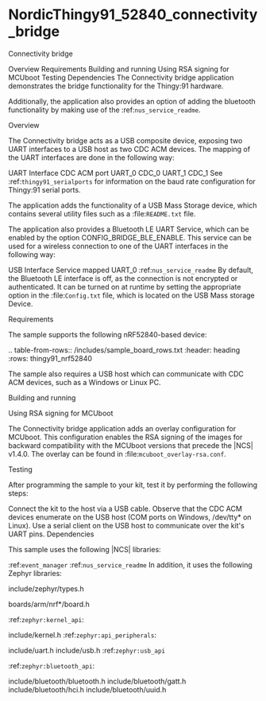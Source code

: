 # NordicThingy91_52840_connectivity_bridge
Connectivity bridge

Overview
Requirements
Building and running
Using RSA signing for MCUboot
Testing
Dependencies
The Connectivity bridge application demonstrates the bridge functionality for the Thingy:91 hardware.

Additionally, the application also provides an option of adding the bluetooth functionality by making use of the :ref:`nus_service_readme`.

Overview

The Connectivity bridge acts as a USB composite device, exposing two UART interfaces to a USB host as two CDC ACM devices. The mapping of the UART interfaces are done in the following way:

UART Interface	CDC ACM port
UART_0	CDC_0
UART_1	CDC_1
See :ref:`thingy91_serialports` for information on the baud rate configuration for Thingy:91 serial ports.

The application adds the functionality of a USB Mass Storage device, which contains several utility files such as a :file:`README.txt` file.

The application also provides a Bluetooth LE UART Service, which can be enabled by the option CONFIG_BRIDGE_BLE_ENABLE. This service can be used for a wireless connection to one of the UART interfaces in the following way:

USB Interface	Service mapped
UART_0	:ref:`nus_service_readme`
By default, the Bluetooth LE interface is off, as the connection is not encrypted or authenticated. It can be turned on at runtime by setting the appropriate option in the :file:`Config.txt` file, which is located on the USB Mass storage Device.

Requirements

The sample supports the following nRF52840-based device:

.. table-from-rows:: /includes/sample_board_rows.txt
   :header: heading
   :rows: thingy91_nrf52840

The sample also requires a USB host which can communicate with CDC ACM devices, such as a Windows or Linux PC.

Building and running

Using RSA signing for MCUboot

The Connectivity bridge application adds an overlay configuration for MCUboot. This configuration enables the RSA signing of the images for backward compatibility with the MCUboot versions that precede the |NCS| v1.4.0. The overlay can be found in :file:`mcuboot_overlay-rsa.conf`.

Testing

After programming the sample to your kit, test it by performing the following steps:

Connect the kit to the host via a USB cable.
Observe that the CDC ACM devices enumerate on the USB host (COM ports on Windows, /dev/tty* on Linux).
Use a serial client on the USB host to communicate over the kit's UART pins.
Dependencies

This sample uses the following |NCS| libraries:

:ref:`event_manager`
:ref:`nus_service_readme`
In addition, it uses the following Zephyr libraries:

include/zephyr/types.h

boards/arm/nrf*/board.h

:ref:`zephyr:kernel_api`:

include/kernel.h
:ref:`zephyr:api_peripherals`:

include/uart.h
include/usb.h
:ref:`zephyr:usb_api`

:ref:`zephyr:bluetooth_api`:

include/bluetooth/bluetooth.h
include/bluetooth/gatt.h
include/bluetooth/hci.h
include/bluetooth/uuid.h
